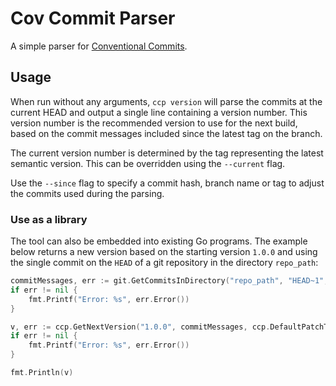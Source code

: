 # Cov Commit Parser
A simple parser for [Conventional Commits](https://www.conventionalcommits.org/en/v1.0.0/).

## Usage
When run without any arguments, `ccp version` will parse the commits at the current HEAD and output a single line containing a version number. This version number is the recommended version to use for the next build, based on the commit messages included since the latest tag on the branch.

The current version number is determined by the tag representing the latest semantic version. This can be overridden using the `--current` flag.

Use the `--since` flag to specify a commit hash, branch name or tag to adjust the commits used during the parsing.

### Use as a library
The tool can also be embedded into existing Go programs. The example below returns a new version based on the starting version `1.0.0` and using the single commit on the `HEAD` of a git repository in the directory `repo_path`:
```go
commitMessages, err := git.GetCommitsInDirectory("repo_path", "HEAD~1", "HEAD")
if err != nil {
    fmt.Printf("Error: %s", err.Error())
}

v, err := ccp.GetNextVersion("1.0.0", commitMessages, ccp.DefaultPatchTypes)
if err != nil {
    fmt.Printf("Error: %s", err.Error())
}

fmt.Println(v)
```
